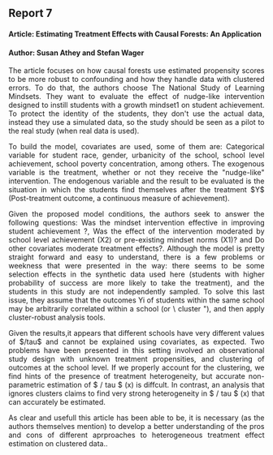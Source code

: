 ## Report 7
#### Article: Estimating Treatment Effects with Causal Forests: An Application
#### Author: Susan Athey and Stefan Wager
<p style='text-align: justify;'>The article focuses on how causal forests use estimated propensity scores to be more robust to confounding and how they handle data with clustered errors. To do that, the authors choose The National Study of Learning Mindsets. They want to evaluate the effect of nudge-like intervention designed to instill students with a growth mindset1 on student achievement. To protect the identity of the students, they don't use the actual data, instead they use a simulated data, so the study should be seen as a pilot to the real study (when real data is used).<p>
<p style='text-align: justify;'>To build the model, covariates are used, some of them are: Categorical variable for student race, gender, urbanicity of the school, school level achievement, school poverty concentration, among others. The exogenous variable is the treatment, whether or not they receive the "nudge-like" intervention. The endogenous variable and the result to be evaluated is the situation in which the students find themselves after the treatment $Y$ (Post-treatment outcome, a continuous measure of achievement).<p>
<p style='text-align: justify;'>Given the proposed model conditions, the authors seek to answer the following questions: Was the mindset intervention effective in improving student achievement ?, Was the effect of the intervention moderated by school level achievement (X2) or pre-existing mindset norms (X1)? and Do other covariates moderate treatment effects?. Although the model is pretty straight forward and easy to understand, there is a few problems or weekness that were presented in the way: there seems to be some selection effects in the synthetic data used here (students with higher probability of success are more likely to take the treatment), and the students in this study are not independently sampled. To solve this last issue, they assume that the outcomes Yi of students within the same school may be arbitrarily correlated within a school (or \ cluster "), and then apply cluster-robust analysis tools.<p>
<p style='text-align: justify;'>Given the results,it appears that different schools have very different values of $/tau$ and cannot be explained using covariates, as expected. Two problems have been presented in this setting involved an observational study design with unknown treatment propensities, and clustering of outcomes at the school level. If we properly account for the clustering, we find hints of the presence of treatment heterogeneity, but accurate non-parametric estimation of $ / tau $ (x) is diffcult. In contrast, an analysis that ignores clusters claims to find very strong heterogeneity in $ / tau $ (x) that can accurately be estimated.<p>
<p style='text-align: justify;'>As clear and usefull this article has been able to be, it is necessary (as the authors themselves mention) to develop a better understanding of the pros and cons of different aprproaches to heterogeneous treatment effect estimation on clustered data..<p>
